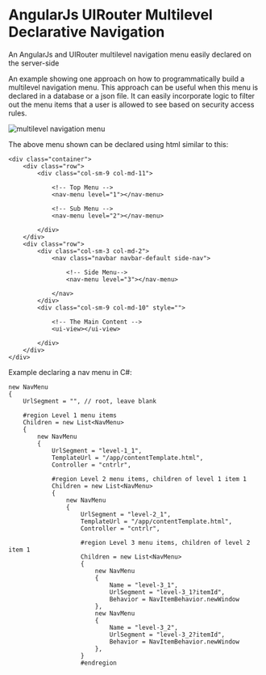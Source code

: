 # AngularJs UIRouter Multilevel Declarative Navigation
An AngularJs and UIRouter multilevel navigation menu easily declared on the server-side

An example showing one approach on how to programmatically build a multilevel navigation menu. This approach can be useful when this menu is declared in a database or a json file. It can easily incorporate logic to filter out the menu items that a user is allowed to see based on security access rules.


![multilevel navigation menu](https://github.com/jalva/UIRouterMultilevelNavigation/blob/master/multiLevelMenu.PNG)

The above menu shown can be declared using html similar to this:
```
<div class="container">
    <div class="row">
        <div class="col-sm-9 col-md-11">

            <!-- Top Menu -->
            <nav-menu level="1"></nav-menu>

            <!-- Sub Menu -->
            <nav-menu level="2"></nav-menu>

        </div>
    </div>
    <div class="row">
        <div class="col-sm-3 col-md-2">
            <nav class="navbar navbar-default side-nav">

                <!-- Side Menu-->
                <nav-menu level="3"></nav-menu>

            </nav>
        </div>
        <div class="col-sm-9 col-md-10" style="">

            <!-- The Main Content -->
            <ui-view></ui-view>

        </div>
    </div>
</div>
```

Example declaring a nav menu in C#:
```
new NavMenu
{
    UrlSegment = "", // root, leave blank

    #region Level 1 menu items
    Children = new List<NavMenu>
    {
        new NavMenu
        {
            UrlSegment = "level-1_1",
            TemplateUrl = "/app/contentTemplate.html",
            Controller = "cntrlr",

            #region Level 2 menu items, children of level 1 item 1
            Children = new List<NavMenu>
            {
                new NavMenu
                {
                    UrlSegment = "level-2_1",
                    TemplateUrl = "/app/contentTemplate.html",
                    Controller = "cntrlr",

                    #region Level 3 menu items, children of level 2 item 1
                    Children = new List<NavMenu>
                    {
                        new NavMenu
                        {
                            Name = "level-3_1",
                            UrlSegment = "level-3_1?itemId",
                            Behavior = NavItemBehavior.newWindow
                        },
                        new NavMenu
                        {
                            Name = "level-3_2",
                            UrlSegment = "level-3_2?itemId",
                            Behavior = NavItemBehavior.newWindow
                        },
                    }
                    #endregion
```
